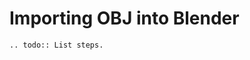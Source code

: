 <!---
title: Importing OBJ into Blender
path: /buildtheearth/rendering/blender
version: 1.0.0
authors:
    - @VapoR
--->

# Importing OBJ into Blender
```eval_rst
.. todo:: List steps.
```
